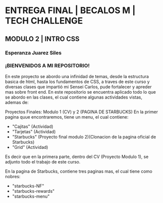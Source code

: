 # ENTREGA FINAL | BECALOS M | TECH CHALLENGE
## MODULO 2 | INTRO CSS
### Esperanza Juarez Siles
### ¡BIENVENIDOS A MI REPOSITORIO!
En este proyecto se abordo una infinidad de temas, desde la estructura basica de html, hasta los fundamentos de CSS, a traves de este curso y diversas clases que impartió mi Sensei Carlos, pude fortalecer y apreder mas sobre front end. En este repositorio se encuentra aplicado todo lo que se abordo en las clases, el cual contiene algunas actividades vistas, ademas de:

Proyectos Finales: Modulo 1 (CV) y 2 (PAGINA DE STARBUCKS)
En la primer pagina quue encontraremos, tiene un menu, el cual contiene:

- "Cajitas" (Actividad)
- "Tarjetas" (Actividad)
- "Starbucks" (Proyecto final modulo 2)(Clonacion de la pagina oficial de Starbucks)
- "Grid" (Actividad)

Es decir que en la primera parte, dentro del CV (Proyecto Modulo 1), se adjunto todo el trabajo de este curso.

En la pagina de Starbucks, contiene tres paginas mas, el cual tiene como nobres:

- "starbucks-NF"
- "starbucks-rewards"
- "starbucks-menu"
